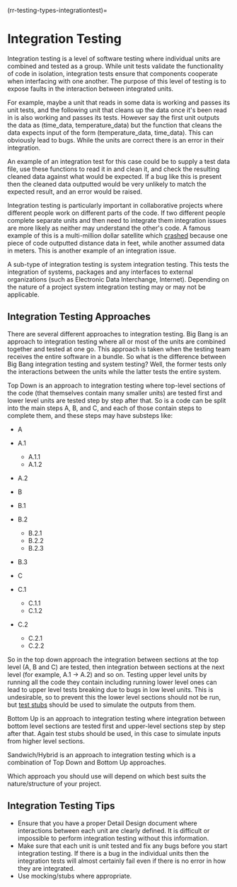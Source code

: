 (rr-testing-types-integrationtest)=
# Integration Testing

Integration testing is a level of software testing where individual units are combined and tested as a group.
While unit tests validate the functionality of code in isolation, integration tests ensure that components cooperate when interfacing with one another.
The purpose of this level of testing is to expose faults in the interaction between integrated units.

For example, maybe a unit that reads in some data is working and passes its unit tests, and the following unit that cleans up the data once it's been read in is also working and passes its tests.
However say the first unit outputs the data as (time_data, temperature_data) but the function that cleans the data expects input of the form (temperature_data, time_data).
This can obviously lead to bugs.
While the units are correct there is an error in their integration.

An example of an integration test for this case could be to supply a test data file, use these functions to read it in and clean it, and check the resulting cleaned data against what would be expected.
If a bug like this is present then the cleaned data outputted would be very unlikely to match the expected result, and an error would be raised.

Integration testing is particularly important in collaborative projects where different people work on different parts of the code.
If two different people complete separate units and then need to integrate them integration issues are more likely as neither may understand the other's code.
A famous example of this is a multi-million dollar satellite which [crashed](https://en.wikipedia.org/wiki/Mars_Climate_Orbiter) because one piece of code outputted distance data in feet, while another assumed data in meters.
This is another example of an integration issue.

A sub-type of integration testing is system integration testing.
This tests the integration of systems, packages and any interfaces to external organizations (such as Electronic Data Interchange, Internet).
Depending on the nature of a project system integration testing may or may not be applicable.

## Integration Testing Approaches

There are several different approaches to integration testing.
Big Bang is an approach to integration testing where all or most of the units are combined together and tested at one go.
This approach is taken when the testing team receives the entire software in a bundle.
So what is the difference between Big Bang integration testing and system testing? Well, the former tests only the interactions between the units while the latter tests the entire system.

Top Down is an approach to integration testing where top-level sections of the code (that themselves contain many smaller units) are tested first and lower level units are tested step by step after that.
So is a code can be split into the main steps A, B, and C, and each of those contain steps to complete them, and these steps may have substeps like:

- A
- A.1
  - A.1.1
  - A.1.2
- A.2
- B
- B.1
- B.2
  - B.2.1
  - B.2.2
  - B.2.3
- B.3

- C
- C.1
  - C.1.1
  - C.1.2
- C.2
  - C.2.1
  - C.2.2

So in the top down approach the integration between sections at the top level (A, B and C) are tested, then integration between sections at the next level (for example, A.1 -> A.2) and so on.
Testing upper level units by running all the code they contain including running lower level ones can lead to upper level tests breaking due to bugs in low level units.
This is undesirable, so to prevent this the lower level sections should not be run, but [test stubs](#Use_test_doubles_stubs_mocking_where_appropriate) should be used to simulate the outputs from them.

Bottom Up is an approach to integration testing where integration between bottom level sections are tested first and upper-level sections step by step after that.
Again test stubs should be used, in this case to simulate inputs from higher level sections.

Sandwich/Hybrid is an approach to integration testing which is a combination of Top Down and Bottom Up approaches.

Which approach you should use will depend on which best suits the nature/structure of your project.

## Integration Testing Tips

- Ensure that you have a proper Detail Design document where interactions between each unit are clearly defined. It is difficult or impossible to perform integration testing without this information.
- Make sure that each unit is unit tested and fix any bugs before you start integration testing. If there is a bug in the individual units then the integration tests will almost certainly fail even if there is no error in how they are integrated.
- Use mocking/stubs where appropriate.
